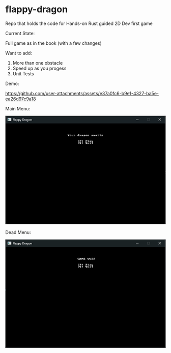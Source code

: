 # flappy-dragon

Repo that holds the code for Hands-on Rust guided 2D Dev first game

Current State: 

Full game as in the book (with a few changes)

Want to add:

1. More than one obstacle
2. Speed up as you progess
3. Unit Tests

Demo:


https://github.com/user-attachments/assets/e37a0fc6-b9e1-4327-ba5e-ea26d97c9a18




Main Menu:

![Main Menu](images/Main-Menu.png)

Dead Menu:

![Dead Menu](images/Game-over.png)
